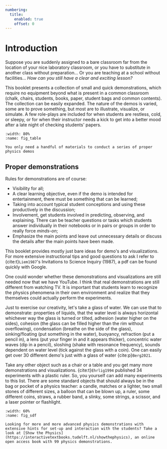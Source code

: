 ```yaml
---
numbering:
  title:
    enabled: true
    offset: 0
---
```


# Introduction

Suppose you are suddenly assigned to a bare classroom far from the location of your nice laboratory classroom, or you have to substitute in another class without preparation... Or you are teaching at a school without facilities... *How can you still have a clear and exciting lesson?* 

This booklet presents a collection of small and quick demonstrations, which require no equipment beyond what is present in a common classroom (chalk, chairs, students, books, paper, student bags and common contents). The collection can be easily expanded. The nature of the demos is varied, some are to prove something, but most are to illustrate, visualize, or simulate. A few role-plays are included for when students are restless, cold, or sleepy, or for when their instructor needs a kick to get into a better mood after a late night of checking students' papers.

```{figure} images/20250513_085023.jpg
:width: 80%
:name: fig_table

You only need a handful of materials to conduct a series of proper physics demos
```

## Proper demonstrations
Rules for demonstrations are of course:

-   Visibility for all;
-   A clear learning objective, even if the demo is intended for entertainment, there must be something that can be learned;
-   Taking into account typical student conceptions and using these productively in the discussion;
-   Involvement, get students involved in predicting, observing, and explaining. There can be teacher questions or tasks which students answer individually in their notebooks or in pairs or groups in order to really force *minds-on*;
-   Emphasize the main points and leave out unnecessary details or discuss the details after the main points have been made.

This booklet provides mostly just bare ideas for demo's and visualizations. For more extensive instructional tips and good questions to ask I refer to {cite:t}`Liem1987`'s Invitations to Science Inquiry (1987), a pdf can be found quickly with Google.

One could wonder whether these demonstrations and visualizations are still needed now that we have YouTube. I think that real demonstrations are still different from watching TV. It is important that students learn to recognize the physics phenomena in their own environment and realize that they themselves could actually perform the experiments.

Just to exercise our creativity, let's take a glass of water. We can use that to demonstrate: properties of liquids, that the water level is always horizontal whichever way the glass is turned or tilted, adhesion (water higher on the sides), cohesion (the glass can be filled higher than the rim without overflowing), condensation (breathe on the side of the glass), sinking/floating (put something in the water), buoyancy, refraction (put a pencil in), a lens (put your finger in and it appears thicker), concentric water waves (dip in a pencil), sloshing (shake with resonance frequency), sounds dependent on water level (tick against the glass with a coin). One can easily get over 30 different demo's just with a glass of water {cite:p}`Berg2021`. 

Take any other object such as a chair or a table and you get many more demonstrations and visualizations. {cite:t}`Ehrlig1994` published 34 experiments with a plastic ruler. So, you yourself can add many experiments to this list. There are some standard objects that should always be in the bag or pocket of a physics teacher: a candle, matches or a lighter, two small stones of different sizes, a balloon that can be blown up, a ruler, some different coins, straws, a rubber band, a slinky, some strings, a scissor, and a laser pointer or flashlight.

```{figure} images/sdfcover.jpg
:width: 60%
:name: fig_sdf

Looking for more and more advanced physics demonstrations with extensive hints for set-up and interaction with the students? Take a look at [Show the Physics](https://interactivetextbooks.tudelft.nl/showthephysics), an online open access book with 99 physics demonstrations.
```


